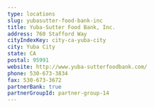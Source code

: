 ```yaml
---
type: locations
slug: yubasutter-food-bank-inc
title: Yuba-Sutter Food Bank, Inc.
address: 760 Stafford Way
cityIndexKey: city-ca-yuba-city
city: Yuba City
state: CA
postal: 95991
website: http://www.yuba-sutterfoodbank.com/
phone: 530-673-3834
fax: 530-673-3672
partnerBank: true
partnerGroupId: partner-group-14
---
```

